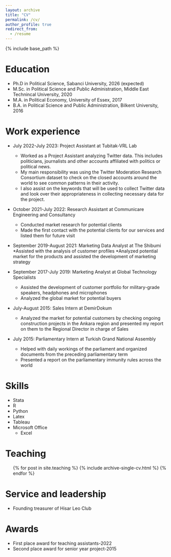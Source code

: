 ```yaml
---
layout: archive
title: "CV"
permalink: /cv/
author_profile: true
redirect_from:
  - /resume
---
```


{% include base_path %}

Education
======

* Ph.D in Political Science, Sabanci University, 2026 (expected)
* M.Sc. in Political Science and Public Administration, Middle East Technincal University, 2020
* M.A. in Political Economy, University of Essex, 2017
* B.A. in Political Science and Public Administration, Bilkent University, 2016

Work experience
======
* July 2022-July 2023: Project Assistant at Tubitak-VRL Lab
  * Worked as a Project Assistant analyzing Twitter data. This includes politicians, journalists and otheraccounts affiliated with politics or political news.
  * My main responsibility was using the Twitter Moderation Research Consortium dataset to check on the closed accounts around the world to see common patterns in their activity.
  * I also assist on the keywords that will be used to collect Twitter data and look over their appropriateness in collecting necessary data for the project.

* October 2021-July 2022: Research Assistant at Communicare Engineering and Consultancy
  * Conducted market research for potential clients
  * Made the first contact with the potential clients for our services and listed them for future visit
  
* September 2019-August 2021: Marketing Data Analyst at The Shibumi
  *Assisted with the analysis of customer profiles
  *Analyzed potential market for the products and assisted the development of marketing strategy


* September 2017-July 2019: Marketing Analyst at Global Technology Specialists
    * Assisted the development of customer portfolio for military-grade speakers, headphones and microphones
  * Analyzed the global market for potential buyers
  
* July-August 2015: Sales Intern at DemirDokum
  * Analyzed the market for potential customers by checking ongoing construction projects in the Ankara region and presented my report on them to the Regional Director in charge of Sales


* July 2015: Parliamentary Intern at Turkish Grand National Assembly
  * Helped with daily workings of the parliament and organized documents from the preceding parliamentary term
  * Presented a report on the parliamentary immunity rules across the world
  
Skills
======
* Stata
* R
* Python
* Latex
* Tableau
* Microsoft Office
  * Excel


Teaching
======
  <ul>{% for post in site.teaching %}
    {% include archive-single-cv.html %}
  {% endfor %}</ul>
  
Service and leadership
======
* Founding treasurer of Hisar Leo Club

Awards 
======
* First place award for teaching assistants-2022
* Second place award for senior year project-2015

